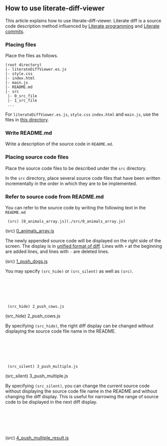 ## How to use literate-diff-viewer

This article explains how to use literate-diff-viewer. Literate diff is a source code description method influenced by [Literate programming](https://en.wikipedia.org/wiki/Literate_programming) and [Literate commits](http://www.petecorey.com/blog/2016/07/11/literate-commits/).

### Placing files

Place the files as follows.

```
(root directory)
|- literateDiffViewer.es.js
|- style.css
|- index.html
|- main.js
|- README.md
|- src
 |- 0_src_file
 |- 1_src_file
 ...
```

For `literateDiffViewer.es.js`, `style.css` `index.html` and `main.js`, use the files in [this directory](https://github.com/abagames/literate-diff-viewer/tree/master/docs/literate-diff-viewer).

### Write README.md

Write a description of the source code in `README.md`.

### Placing source code files

Place the source code files to be described under the `src` directory.

In the `src` directory, place several source code files that have been written incrementally in the order in which they are to be implemented.

### Refer to source code from README.md

You can refer to the source code by writing the following text in the `README.md`

```
 (src) [0_animals_array.js](./src/0_animals_array.js)
```

(src) [0_animals_array.js](./src/0_animals_array.js)

The newly appended source code will be displayed on the right side of the screen. The display is in [unified format of diff](https://en.wikipedia.org/wiki/Diff#Unified_format). Lines with `+` at the beginning are added lines, and lines with `-` are deleted lines.

(src) [1_push_dogs.js](./src/1_push_dogs.js)

You may specify `(src_hide)` or `(src_silent)` as well as `(src)`.

<br><br><br><br>

```
 (src_hide) 2_push_cows.js
```

(src_hide) 2_push_cows.js

By specifying `(src_hide)`, the right diff display can be changed without displaying the source code file name in the README.

<br><br><br><br>

```
 (src_silent) 3_push_multiple.js
```

(src_silent) 3_push_multiple.js

By specifying `(src_silent)`, you can change the current source code without displaying the source code file name in the README and without changing the diff display. This is useful for narrowing the range of source code to be displayed in the next diff display.

<br><br><br><br>

(src) [4_push_multiple_result.js](./src/4_push_multiple_result.js)

<br><br><br><br><br><br><br><br><br><br>
<br><br><br><br><br><br><br><br><br><br>
